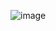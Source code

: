 ![image](https://user-images.githubusercontent.com/63789702/186234528-da798a66-a308-4dad-a20c-9d4abd93b878.png)
